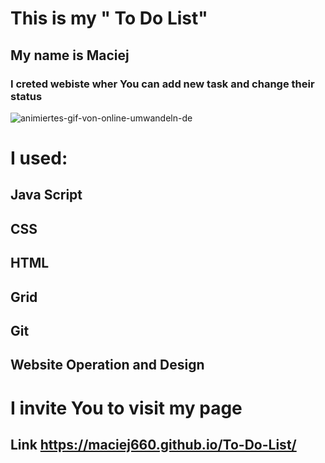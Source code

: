 # This is my " To Do List"
## My name is Maciej
### I creted webiste wher You can add new task and change their status

![animiertes-gif-von-online-umwandeln-de](https://user-images.githubusercontent.com/125219645/228025458-10baa531-cfe5-4e5f-a95e-4c0fe023189b.gif)


# I used:
## Java Script
## CSS
## HTML
## Grid
## Git
## Website Operation and Design


# I invite You to visit my page
## Link https://maciej660.github.io/To-Do-List/
